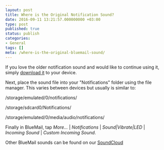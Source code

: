 ```yaml
---
layout: post
title: Where is the Original Notification Sound?
date: 2016-09-11 13:21:57.000000000 +03:00
type: post
published: true
status: publish
categories:
- General
tags: []
meta: /where-is-the-original-bluemail-sound/
---
```


If you love the older notification sound and would like to continue using it, simply <a href="//soundcloud.com/bluemail_app/incoming-mail">download it</a> to your device.</p>
Next, place the sound file into your "Notifications" folder using the file manager. This varies between devices but usually is similar to:</p>
/storage/emulated/0/notifications/

/storage/sdcard0/Notifications/

/storage/emulated/0/media/audio/notifications/

Finally in BlueMail, tap *More...* \| *Notifications* \| *Sound\|Vibrate\|LED* \| *Incoming Sound* \| *Custom Incoming Sound*.

Other BlueMail sounds can be found on our [SoundCloud]( https://soundcloud.com/bluemail_app)